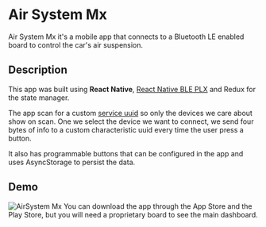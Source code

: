 # Air System Mx

Air System Mx it's a mobile app that connects to a Bluetooth LE enabled board to control the car's air suspension.

## Description

This app was built using **React Native**, [React Native BLE PLX](https://github.com/Polidea/react-native-ble-plx) and Redux for the state manager. 

The app scan for a custom [service uuid](https://www.bluetooth.com/specifications/assigned-numbers/service-discovery/)   so only the devices we care about show on scan. One we select the device we want to connect, we send four bytes of info to a custom characteristic uuid every time the user press a button.

It also has programmable buttons that can be configured in the app and uses AsyncStorage to persist the data.

## Demo

![AirSystem Mx](https://media.giphy.com/media/sPBwsyn2tzRUEWm1m3/giphy.gif)
You can download the app through the App Store and the Play Store, but you will need a proprietary board to see the main dashboard.

